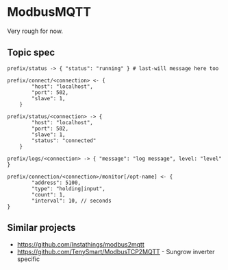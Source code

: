 # ModbusMQTT

Very rough for now.

## Topic spec

```
prefix/status -> { "status": "running" } # last-will message here too

prefix/connect/<connection> <- {
        "host": "localhost",
        "port": 502,
        "slave": 1,
    }

prefix/status/<connection> -> {
        "host": "localhost",
        "port": 502,
        "slave": 1,
        "status": "connected"
    }

prefix/logs/<connection> -> { "message": "log message", level: "level" }

prefix/connection/<connection>/monitor[/opt-name] <- {
        "address": 5100,
        "type": "holding|input",
        "count": 1,
        "interval": 10, // seconds
}
```

## Similar projects

* https://github.com/Instathings/modbus2mqtt
* https://github.com/TenySmart/ModbusTCP2MQTT - Sungrow inverter specific